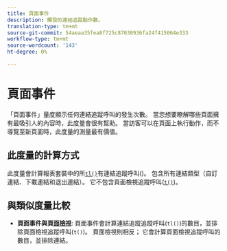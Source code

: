 ```yaml
---
title: 頁面事件
description: 觸發的連結追蹤動作數。
translation-type: tm+mt
source-git-commit: 54aeaa35fea8f725c87030936fa24f415064e333
workflow-type: tm+mt
source-wordcount: '143'
ht-degree: 0%

---
```



# 頁面事件

「頁面事件」量度顯示任何連結追蹤呼叫的發生次數。 當您想要瞭解哪些頁面擁有最吸引人的內容時，此度量會很有幫助。 當訪客可以在頁面上執行動作，而不導覽至新頁面時，此度量的測量最有價值。

## 此度量的計算方式

此度量會計算報表套裝中的所[`tl()`](/help/implement/vars/functions/tl-method.md)有連結追蹤呼叫()。 包含所有連結類型（自訂連結、下載連結和退出連結）。 它不包含頁面檢視追蹤呼叫([`t()`](/help/implement/vars/functions/t-method.md))。

## 與類似度量比較

* **頁面事件與頁[面檢視](page-views.md)**: 頁面事件會計算連結追蹤追蹤呼叫(`tl()`)的數目，並排除頁面檢視追蹤呼叫(`t()`)。 頁面檢視則相反； 它會計算頁面檢視追蹤呼叫的數目，並排除連結。
